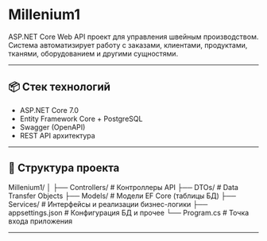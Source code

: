 # Millenium1

ASP.NET Core Web API проект для управления швейным производством. Система автоматизирует работу с заказами, клиентами, продуктами, тканями, оборудованием и другими сущностями.

---

## 📦 Стек технологий

- ASP.NET Core 7.0
- Entity Framework Core + PostgreSQL
- Swagger (OpenAPI)
- REST API архитектура

---

## 📁 Структура проекта
Millenium1/
│
├── Controllers/ # Контроллеры API
├── DTOs/ # Data Transfer Objects
├── Models/ # Модели EF Core (таблицы БД)
├── Services/ # Интерфейсы и реализации бизнес-логики
├── appsettings.json # Конфигурация БД и прочее
└── Program.cs # Точка входа приложения

---

